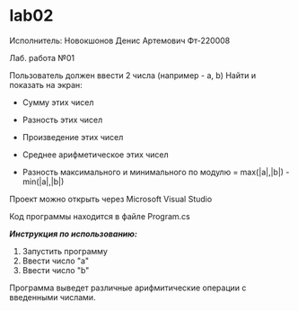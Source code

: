 # lab02
Исполнитель: Новокшонов Денис Артемович Фт-220008


Лаб. работа №01

Пользователь должен ввести 2 числа (например - a, b)
Найти и показать на экран:

- Сумму этих чисел

- Разность этих чисел

- Произведение этих чисел

- Среднее арифметическое этих чисел

- Разность максимального и минимального по модулю = max(|a|,|b|) - min(|a|,|b|)  


Проект можно открыть через Microsoft Visual Studio

Код программы находится в файле Program.cs

___Инструкция по использованию:___
1. Запустить программу
2. Ввести число "a"
3. Ввести число "b"

Программа выведет различные арифмитические операции с введенными числами.
